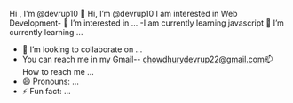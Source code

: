 Hi , I'm @devrup10 👋 Hi, I’m @devrup10
I am interested in Web Development- 👀 I’m interested in ...
-I am currently learning javascript 🌱 I’m currently learning ...
- 💞️ I’m looking to collaborate on ...
- You can reach me in my Gmail-- chowdhurydevrup22@gmail.com📫 How to reach me ...
- 😄 Pronouns: ...
- ⚡ Fun fact: ...

<!---
dev10s/dev10s is a ✨ special ✨ repository because its `README.md` (this file) appears on your GitHub profile.
You can click the Preview link to take a look at your changes.
--->
